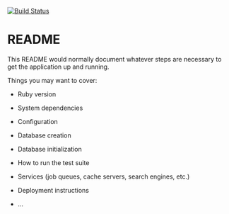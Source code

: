 [![Build Status](https://travis-ci.org/yukimura1227/codecov_sample.svg?branch=master)](https://travis-ci.org/yukimura1227/codecov_sample)
# README

This README would normally document whatever steps are necessary to get the
application up and running.

Things you may want to cover:

* Ruby version

* System dependencies

* Configuration

* Database creation

* Database initialization

* How to run the test suite

* Services (job queues, cache servers, search engines, etc.)

* Deployment instructions

* ...
